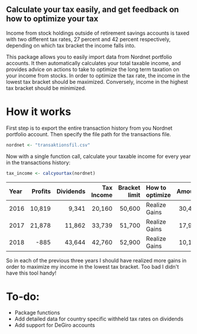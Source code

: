 Calculate your tax easily, and get feedback on how to optimize your tax
-----------------------------------------------------------------------

Income from stock holdings outside of retirement savings accounts is taxed with two different tax rates, 27 percent and 42 percent respectively, depending on which tax bracket the income falls into.

This package allows you to easily import data from Nordnet portfolio accounts. It then automatically calculates your total taxable income, and provides advice on actions to take to optimize the long term taxation on your income from stocks. In order to optimize the tax rate, the income in the lowest tax bracket should be maximized. Conversely, income in the highest tax bracket should be minimized.

How it works
============

First step is to export the entire transaction history from you Nordnet portfolio account. Then specify the file path for the transactions file.

``` r
nordnet <- "transaktionsfil.csv"
```

Now with a single function call, calculate your taxable income for every year in the transactions history:

``` r
tax_income <- calcyourtax(nordnet)
```

<table>
<thead>
<tr>
<th style="text-align:left;">
Year
</th>
<th style="text-align:right;">
Profits
</th>
<th style="text-align:right;">
Dividends
</th>
<th style="text-align:right;">
Tax Income
</th>
<th style="text-align:right;">
Bracket limit
</th>
<th style="text-align:left;">
How to optimize
</th>
<th style="text-align:right;">
Amount
</th>
</tr>
</thead>
<tbody>
<tr>
<td style="text-align:left;">
2016
</td>
<td style="text-align:right;">
10,819
</td>
<td style="text-align:right;">
9,341
</td>
<td style="text-align:right;">
20,160
</td>
<td style="text-align:right;">
50,600
</td>
<td style="text-align:left;">
Realize Gains
</td>
<td style="text-align:right;">
30,440
</td>
</tr>
<tr>
<td style="text-align:left;">
2017
</td>
<td style="text-align:right;">
21,878
</td>
<td style="text-align:right;">
11,862
</td>
<td style="text-align:right;">
33,739
</td>
<td style="text-align:right;">
51,700
</td>
<td style="text-align:left;">
Realize Gains
</td>
<td style="text-align:right;">
17,961
</td>
</tr>
<tr>
<td style="text-align:left;">
2018
</td>
<td style="text-align:right;">
-885
</td>
<td style="text-align:right;">
43,644
</td>
<td style="text-align:right;">
42,760
</td>
<td style="text-align:right;">
52,900
</td>
<td style="text-align:left;">
Realize Gains
</td>
<td style="text-align:right;">
10,140
</td>
</tr>
</tbody>
</table>
So in each of the previous three years I should have realized more gains in order to maximize my income in the lowest tax bracket. Too bad I didn't have this tool handy!

To-do:
======

-   Package functions
-   Add detailed data for country specific withheld tax rates on dividends
-   Add support for DeGiro accounts
